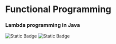 # Functional Programming
### Lambda programming in Java
![Static Badge](https://img.shields.io/badge/java-openjdk-17) ![Static Badge](https://img.shields.io/badge/build-passed-green)

